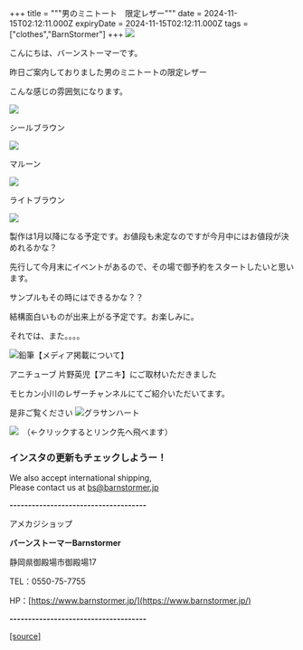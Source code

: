 +++
title = """男のミニトート　限定レザー"""
date = 2024-11-15T02:12:11.000Z
expiryDate = 2024-11-15T02:12:11.000Z
tags = ["clothes","BarnStormer"]
+++
[![](https://stat.ameba.jp/user_images/20231023/16/barnstormer-go/b2/03/p/o0420015015354743273.png)](https://ameblo.jp/barnstormer-go/entry-12825670498.html)

こんにちは、バーンストーマーです。

昨日ご案内しておりました男のミニトートの限定レザー

こんな感じの雰囲気になります。

[![](https://stat.ameba.jp/user_images/20241115/11/barnstormer-go/38/ee/j/o0466070015510190990.jpg)](https://stat.ameba.jp/user_images/20241115/11/barnstormer-go/38/ee/j/o0466070015510190990.jpg)

シールブラウン

[![](https://stat.ameba.jp/user_images/20241115/11/barnstormer-go/1c/42/j/o0466070015510190987.jpg)](https://stat.ameba.jp/user_images/20241115/11/barnstormer-go/1c/42/j/o0466070015510190987.jpg)

マルーン

[![](https://stat.ameba.jp/user_images/20241115/11/barnstormer-go/f7/a7/j/o0466070015510190988.jpg)](https://stat.ameba.jp/user_images/20241115/11/barnstormer-go/f7/a7/j/o0466070015510190988.jpg)

ライトブラウン

[![](https://stat.ameba.jp/user_images/20241115/11/barnstormer-go/ca/e8/j/o0466070015510190989.jpg)](https://stat.ameba.jp/user_images/20241115/11/barnstormer-go/ca/e8/j/o0466070015510190989.jpg)

製作は1月以降になる予定です。お値段も未定なのですが今月中にはお値段が決めれるかな？

先行して今月末にイベントがあるので、その場で御予約をスタートしたいと思います。

サンプルもその時にはできるかな？？

結構面白いものが出来上がる予定です。お楽しみに。

それでは、また。。。。

![鉛筆](https://stat100.ameba.jp/blog/ucs/img/char/char3/519.png)【メディア掲載について】

アニチューブ 片野英児【アニキ】にご取材いただきました

モヒカン小川のレザーチャンネルにてご紹介いただいてます。

是非ご覧ください ![グラサンハート](https://stat100.ameba.jp/blog/ucs/img/char/char3/148.png)

[![](https://stat.ameba.jp/user_images/20230412/16/barnstormer-go/6a/23/p/o0108010815269242493.png)](https://www.instagram.com/barnstormer_daily/)　（←クリックするとリンク先へ飛べます）

### インスタの更新もチェックしようー！

We also accept international shipping,  
Please contact us at bs@barnstormer.jp

**\-------------------------------------**

アメカジショップ

**バーンストーマーBarnstormer**

静岡県御殿場市御殿場17

TEL：0550-75-7755

HP：[https://www.barnstormer.jp/](https://www.barnstormer.jp/)

**\-------------------------------------**

[[source]](https://ameblo.jp/barnstormer-go/entry-12875084870.html)
